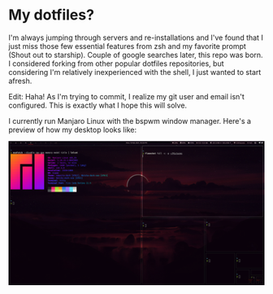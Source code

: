 # My dotfiles?

I'm always jumping through servers and re-installations and I've found that I just miss those few essential features from zsh and my favorite prompt (Shout out to starship). Couple of google searches later, this repo was born. I considered forking from other popular dotfiles repositories, but considering I'm relatively inexperienced with the shell, I just wanted to start afresh.

Edit: Haha! As I'm trying to commit, I realize my git user and email isn't configured. This is exactly what I hope this will solve.

I currently run Manjaro Linux with the bspwm window manager. Here's a preview of how my desktop looks like:

![Desktop preview](./demo/desktop.png)
